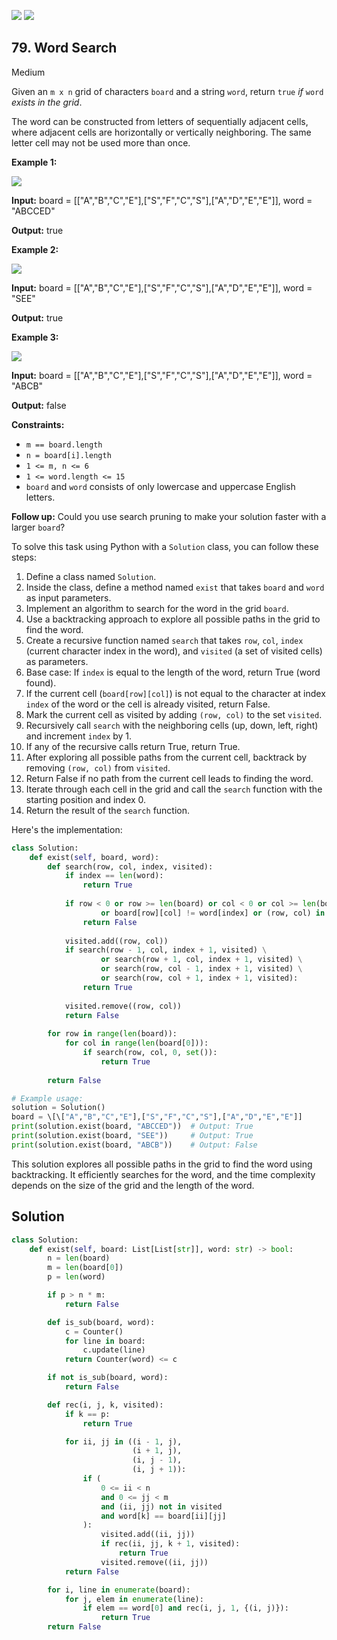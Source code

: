 [![](https://img.shields.io/github/stars/LeetCode-in-Python/LeetCode-in-Python?label=Stars&style=flat-square)](https://github.com/LeetCode-in-Python/LeetCode-in-Python)
[![](https://img.shields.io/github/forks/LeetCode-in-Python/LeetCode-in-Python?label=Fork%20me%20on%20GitHub%20&style=flat-square)](https://github.com/LeetCode-in-Python/LeetCode-in-Python/fork)

## 79\. Word Search

Medium

Given an `m x n` grid of characters `board` and a string `word`, return `true` _if_ `word` _exists in the grid_.

The word can be constructed from letters of sequentially adjacent cells, where adjacent cells are horizontally or vertically neighboring. The same letter cell may not be used more than once.

**Example 1:**

![](https://assets.leetcode.com/uploads/2020/11/04/word2.jpg)

**Input:** board = \[\["A","B","C","E"],["S","F","C","S"],["A","D","E","E"]], word = "ABCCED"

**Output:** true 

**Example 2:**

![](https://assets.leetcode.com/uploads/2020/11/04/word-1.jpg)

**Input:** board = \[\["A","B","C","E"],["S","F","C","S"],["A","D","E","E"]], word = "SEE"

**Output:** true 

**Example 3:**

![](https://assets.leetcode.com/uploads/2020/10/15/word3.jpg)

**Input:** board = \[\["A","B","C","E"],["S","F","C","S"],["A","D","E","E"]], word = "ABCB"

**Output:** false 

**Constraints:**

*   `m == board.length`
*   `n = board[i].length`
*   `1 <= m, n <= 6`
*   `1 <= word.length <= 15`
*   `board` and `word` consists of only lowercase and uppercase English letters.

**Follow up:** Could you use search pruning to make your solution faster with a larger `board`?

To solve this task using Python with a `Solution` class, you can follow these steps:

1. Define a class named `Solution`.
2. Inside the class, define a method named `exist` that takes `board` and `word` as input parameters.
3. Implement an algorithm to search for the word in the grid `board`.
4. Use a backtracking approach to explore all possible paths in the grid to find the word.
5. Create a recursive function named `search` that takes `row`, `col`, `index` (current character index in the word), and `visited` (a set of visited cells) as parameters.
6. Base case: If `index` is equal to the length of the word, return True (word found).
7. If the current cell (`board[row][col]`) is not equal to the character at index `index` of the word or the cell is already visited, return False.
8. Mark the current cell as visited by adding `(row, col)` to the set `visited`.
9. Recursively call `search` with the neighboring cells (up, down, left, right) and increment `index` by 1.
10. If any of the recursive calls return True, return True.
11. After exploring all possible paths from the current cell, backtrack by removing `(row, col)` from `visited`.
12. Return False if no path from the current cell leads to finding the word.
13. Iterate through each cell in the grid and call the `search` function with the starting position and index 0.
14. Return the result of the `search` function.

Here's the implementation:

```python
class Solution:
    def exist(self, board, word):
        def search(row, col, index, visited):
            if index == len(word):
                return True
            
            if row < 0 or row >= len(board) or col < 0 or col >= len(board[0]) \
                    or board[row][col] != word[index] or (row, col) in visited:
                return False
            
            visited.add((row, col))
            if search(row - 1, col, index + 1, visited) \
                    or search(row + 1, col, index + 1, visited) \
                    or search(row, col - 1, index + 1, visited) \
                    or search(row, col + 1, index + 1, visited):
                return True
            
            visited.remove((row, col))
            return False
        
        for row in range(len(board)):
            for col in range(len(board[0])):
                if search(row, col, 0, set()):
                    return True
        
        return False

# Example usage:
solution = Solution()
board = \[\["A","B","C","E"],["S","F","C","S"],["A","D","E","E"]]
print(solution.exist(board, "ABCCED"))  # Output: True
print(solution.exist(board, "SEE"))     # Output: True
print(solution.exist(board, "ABCB"))    # Output: False
```

This solution explores all possible paths in the grid to find the word using backtracking. It efficiently searches for the word, and the time complexity depends on the size of the grid and the length of the word.

## Solution

```python
class Solution:
    def exist(self, board: List[List[str]], word: str) -> bool:
        n = len(board)
        m = len(board[0])
        p = len(word)

        if p > n * m:
            return False

        def is_sub(board, word):
            c = Counter()
            for line in board:
                c.update(line)
            return Counter(word) <= c

        if not is_sub(board, word):
            return False

        def rec(i, j, k, visited):
            if k == p:
                return True

            for ii, jj in ((i - 1, j),
                           (i + 1, j),
                           (i, j - 1),
                           (i, j + 1)):
                if (
                    0 <= ii < n
                    and 0 <= jj < m
                    and (ii, jj) not in visited
                    and word[k] == board[ii][jj]
                ):
                    visited.add((ii, jj))
                    if rec(ii, jj, k + 1, visited):
                        return True
                    visited.remove((ii, jj))
            return False

        for i, line in enumerate(board):
            for j, elem in enumerate(line):
                if elem == word[0] and rec(i, j, 1, {(i, j)}):
                    return True
        return False
```
